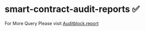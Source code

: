 # smart-contract-audit-reports  ✅
 For More Query Please visit
[Auditblock.report](https://auditblock.report/)
